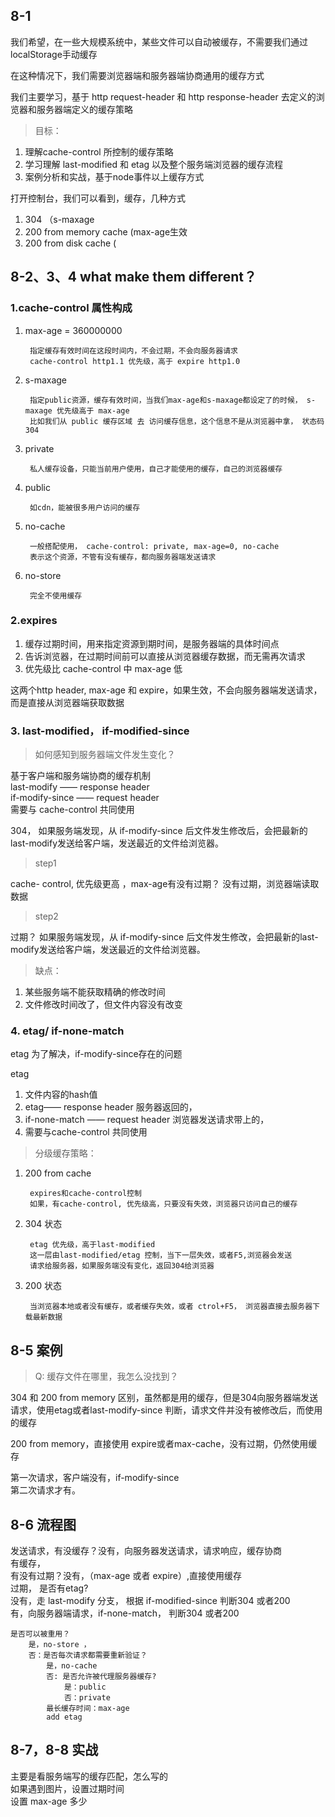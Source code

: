 ## 8-1


我们希望，在一些大规模系统中，某些文件可以自动被缓存，不需要我们通过localStorage手动缓存  

在这种情况下，我们需要浏览器端和服务器端协商通用的缓存方式

我们主要学习，基于 http  request-header 和 http response-header 去定义的浏览器和服务器端定义的缓存策略


> 目标：

1. 理解cache-control 所控制的缓存策略
2. 学习理解 last-modified 和 etag 以及整个服务端浏览器的缓存流程
3. 案例分析和实战，基于node事件以上缓存方式


打开控制台，我们可以看到，缓存，几种方式  

1. 304  （s-maxage
2. 200 from memory cache  (max-age生效
3. 200 from disk cache  (
  
  

## 8-2、3、4  what make them different？

### 1.cache-control 属性构成

1. max-age = 360000000  
	
		指定缓存有效时间在这段时间内，不会过期，不会向服务器请求
		cache-control http1.1 优先级，高于 expire http1.0
	
2. s-maxage  
		
		指定public资源，缓存有效时间，当我们max-age和s-maxage都设定了的时候， s-maxage 优先级高于 max-age
		比如我们从 public 缓存区域 去 访问缓存信息，这个信息不是从浏览器中拿， 状态码 304 
		
		
3. private   
		
		私人缓存设备，只能当前用户使用，自己才能使用的缓存，自己的浏览器缓存
4. public    
		
		如cdn，能被很多用户访问的缓存
5. no-cache  
		
		一般搭配使用， cache-control: private, max-age=0, no-cache
		表示这个资源，不管有没有缓存，都向服务器端发送请求
		
6. no-store
    
    	完全不使用缓存



### 2.expires 
  
1. 缓存过期时间，用来指定资源到期时间，是服务器端的具体时间点  
2. 告诉浏览器，在过期时间前可以直接从浏览器缓存数据，而无需再次请求
3. 优先级比 cache-control 中 max-age 低



这两个http  header, max-age 和 expire，如果生效，不会向服务器端发送请求，而是直接从浏览器端获取数据


### 3. last-modified， if-modified-since

> 如何感知到服务器端文件发生变化？

基于客户端和服务端协商的缓存机制  
last-modify —— response header  
if-modify-since —— request header  
需要与 cache-control 共同使用


304， 如果服务端发现，从 if-modify-since 后文件发生修改后，会把最新的last-modify发送给客户端，发送最近的文件给浏览器。


>step1

cache- control, 优先级更高 ，max-age有没有过期？ 没有过期，浏览器端读取数据
 
> step2

过期？ 如果服务端发现，从 if-modify-since 后文件发生修改，会把最新的last-modify发送给客户端，发送最近的文件给浏览器。

> 缺点：

1. 某些服务端不能获取精确的修改时间
2. 文件修改时间改了，但文件内容没有改变


### 4. etag/ if-none-match

etag 为了解决，if-modify-since存在的问题

etag

1. 文件内容的hash值
2. etag—— response header  服务器返回的，
3. if-none-match —— request header  浏览器发送请求带上的，
4. 需要与cache-control 共同使用

> 分级缓存策略：

1. 200 from cache
	
		expires和cache-control控制
 		如果，有cache-control, 优先级高，只要没有失效，浏览器只访问自己的缓存
 	
2. 304 状态
		
		etag 优先级，高于last-modified
		这一层由last-modified/etag 控制，当下一层失效，或者F5,浏览器会发送
		请求给服务器，如果服务端没有变化，返回304给浏览器
	
3. 200 状态
	
		当浏览器本地或者没有缓存，或者缓存失效，或者 ctrol+F5， 浏览器直接去服务器下载最新数据
	

## 8-5 案例

> Q: 缓存文件在哪里，我怎么没找到？


304 和 200 from memory 区别，虽然都是用的缓存，但是304向服务器端发送请求，使用etag或者last-modify-since 判断，请求文件并没有被修改后，而使用的缓存

200 from memory，直接使用 expire或者max-cache，没有过期，仍然使用缓存


第一次请求，客户端没有，if-modify-since		
第二次请求才有。


## 8-6 流程图

发送请求，有没缓存？没有，向服务器发送请求，请求响应，缓存协商  
有缓存，  
	有没有过期？没有，（max-age 或者 expire）,直接使用缓存  
	过期， 是否有etag?  
	没有，走 last-modify 分支， 根据 if-modified-since 判断304 或者200  
	有，向服务器端请求，if-none-match， 判断304 或者200  
		


	是否可以被重用？		
		是，no-store ，		
		否：是否每次请求都需要重新验证？		
			是，no-cache		
			否: 是否允许被代理服务器缓存?
				是：public
				否：private
			最长缓存时间：max-age
			add etag 

## 8-7，8-8 实战

主要是看服务端写的缓存匹配，怎么写的  
如果遇到图片，设置过期时间  
设置 max-age 多少








